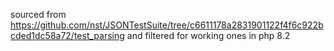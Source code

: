 sourced from https://github.com/nst/JSONTestSuite/tree/c6611178a2831901122f4f6c922bcded1dc58a72/test_parsing and filtered for working ones in php 8.2
